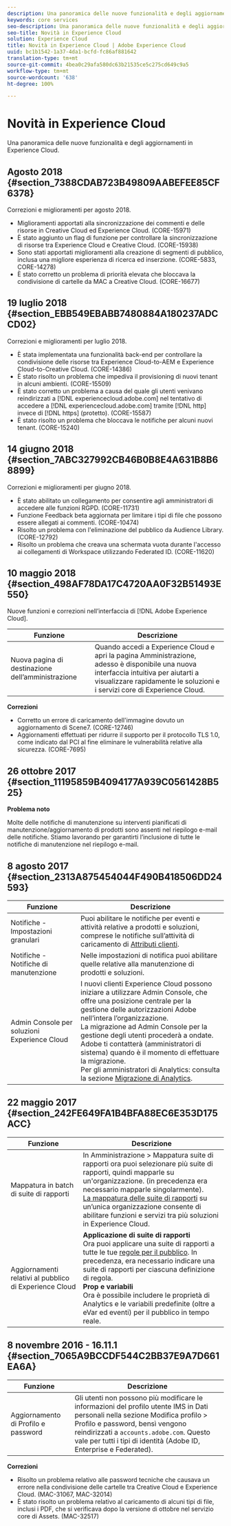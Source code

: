 ```yaml
---
description: Una panoramica delle nuove funzionalità e degli aggiornamenti in Experience Cloud.
keywords: core services
seo-description: Una panoramica delle nuove funzionalità e degli aggiornamenti in Experience Cloud.
seo-title: Novità in Experience Cloud
solution: Experience Cloud
title: Novità in Experience Cloud | Adobe Experience Cloud
uuid: bc1b1542-1a37-4da1-bcfd-fc86af881642
translation-type: tm+mt
source-git-commit: 4bea0c29afa580dc63b21535ce5c275cd649c9a5
workflow-type: tm+mt
source-wordcount: '638'
ht-degree: 100%

---
```



# Novità in Experience Cloud

Una panoramica delle nuove funzionalità e degli aggiornamenti in Experience Cloud.

## Agosto 2018 {#section_7388CDAB723B49809AABEFEE85CF6378}

Correzioni e miglioramenti per agosto 2018.

* Miglioramenti apportati alla sincronizzazione dei commenti e delle risorse in Creative Cloud ed Experience Cloud. (CORE-15971)
* È stato aggiunto un flag di funzione per controllare la sincronizzazione di risorse tra Experience Cloud e Creative Cloud. (CORE-15938)
* Sono stati apportati miglioramenti alla creazione di segmenti di pubblico, inclusa una migliore esperienza di ricerca ed inserzione. (CORE-5833, CORE-14278)
* È stato corretto un problema di priorità elevata che bloccava la condivisione di cartelle da MAC a Creative Cloud. (CORE-16677)

## 19 luglio 2018 {#section_EBB549EBABB7480884A180237ADCCD02}

Correzioni e miglioramenti per luglio 2018.

* È stata implementata una funzionalità back-end per controllare la condivisione delle risorse tra Experience Cloud-to-AEM e Experience Cloud-to-Creative Cloud. (CORE-14386)
* È stato risolto un problema che impediva il provisioning di nuovi tenant in alcuni ambienti. (CORE-15509)
* È stato corretto un problema a causa del quale gli utenti venivano reindirizzati a [!DNL experiencecloud.adobe.com] nel tentativo di accedere a [!DNL experiencecloud.adobe.com] tramite [!DNL http] invece di [!DNL https] (protetto). (CORE-15587)
* È stato risolto un problema che bloccava le notifiche per alcuni nuovi tenant. (CORE-15240)

## 14 giugno 2018 {#section_7ABC327992CB46B0B8E4A631B8B68899}

Correzioni e miglioramenti per giugno 2018.

* È stato abilitato un collegamento per consentire agli amministratori di accedere alle funzioni RGPD. (CORE-11731)
* Funzione Feedback beta aggiornata per limitare i tipi di file che possono essere allegati ai commenti. (CORE-10474)
* Risolto un problema con l&#39;eliminazione del pubblico da Audience Library. (CORE-12792)
* Risolto un problema che creava una schermata vuota durante l&#39;accesso ai collegamenti di Workspace utilizzando Federated ID. (CORE-11620)

## 10 maggio 2018 {#section_498AF78DA17C4720AA0F32B51493E550}

Nuove funzioni e correzioni nell’interfaccia di [!DNL Adobe Experience Cloud].

| Funzione | Descrizione |
|--- |--- |
| Nuova pagina di destinazione dell’amministrazione | Quando accedi a Experience Cloud e apri la pagina Amministrazione, adesso è disponibile una nuova interfaccia intuitiva per aiutarti a visualizzare rapidamente le soluzioni e i servizi core di Experience Cloud. |

**Correzioni**

* Corretto un errore di caricamento dell&#39;immagine dovuto un aggiornamento di Scene7. (CORE-12746)
* Aggiornamenti effettuati per ridurre il supporto per il protocollo TLS 1.0, come indicato dal PCI al fine eliminare le vulnerabilità relative alla sicurezza. (CORE-7695)

## 26 ottobre 2017 {#section_11195859B4094177A939C0561428B525}

**Problema noto**

Molte delle notifiche di manutenzione su interventi pianificati di manutenzione/aggiornamento di prodotti sono assenti nel riepilogo e-mail delle notifiche. Stiamo lavorando per garantirti l’inclusione di tutte le notifiche di manutenzione nel riepilogo e-mail.

## 8 agosto 2017 {#section_2313A875454044F490B418506DD24593}

| Funzione | Descrizione |
|--- |--- |
| Notifiche - Impostazioni granulari | Puoi abilitare le notifiche per eventi e attività relative a prodotti e soluzioni, comprese le notifiche sull’attività di caricamento di [Attributi clienti](../attributes/attributes.md). |
| Notifiche - Notifiche di manutenzione | Nelle impostazioni di notifica puoi abilitare quelle relative alla manutenzione di prodotti e soluzioni. |
| Admin Console per soluzioni Experience Cloud | I nuovi clienti Experience Cloud possono iniziare a utilizzare Admin Console, che offre una posizione centrale per la gestione delle autorizzazioni Adobe nell’intera l’organizzazione.<br>La migrazione ad Admin Console per la gestione degli utenti procederà a ondate. Adobe ti contatterà (amministratori di sistema) quando è il momento di effettuare la migrazione.<br>Per gli amministratori di Analytics: consulta la sezione [Migrazione di Analytics](https://docs.adobe.com/content/help/it-IT/analytics/admin/user-product-management/user-management/migrate-users/c-migration-tool.html). |

## 22 maggio 2017 {#section_242FE649FA1B4BFA88EC6E353D175ACC}

| Funzione | Descrizione |
|--- |--- |
| Mappatura in batch di suite di rapporti | In Amministrazione > Mappatura suite di rapporti ora puoi selezionare più suite di rapporti, quindi mapparle su un&#39;organizzazione. (in precedenza era necessario mapparle singolarmente).  <br>[La mappatura delle suite di rapporti](../core-services/core-services.md) su un’unica organizzazione consente di abilitare funzioni e servizi tra più soluzioni in Experience Cloud. |
| Aggiornamenti relativi al pubblico di Experience Cloud | **Applicazione di suite di rapporti**<br> Ora puoi applicare una suite di rapporti a tutte le tue [regole per il pubblico](../audience-library/t-audience-create.md). In precedenza, era necessario indicare una suite di rapporti per ciascuna definizione di regola. <br>**Prop e variabili**<br> Ora è possibile includere le proprietà di Analytics e le variabili predefinite (oltre a eVar ed eventi) per il pubblico in tempo reale. |

## 8 novembre 2016 - 16.11.1 {#section_7065A9BCCDF544C2BB37E9A7D661EA6A}

| Funzione | Descrizione |
|--- |--- |
| Aggiornamento di Profilo e password | Gli utenti non possono più modificare le informazioni del profilo utente IMS in Dati personali nella sezione Modifica profilo > Profilo e password, bensì vengono reindirizzati a `accounts.adobe.com`. Questo vale per tutti i tipi di identità (Adobe ID, Enterprise e Federated). |

**Correzioni**

* Risolto un problema relativo alle password tecniche che causava un errore nella condivisione delle cartelle tra Creative Cloud e Experience Cloud. (MAC-31067, MAC-32014)
* È stato risolto un problema relativo al caricamento di alcuni tipi di file, inclusi i PDF, che si verificava dopo la versione di ottobre nel servizio core di Assets. (MAC-32517)
